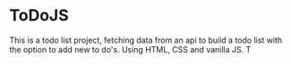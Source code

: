 # ToDoJS
This is a todo list project, fetching data from an api to build a todo list with the option to add new to do's. Using HTML, CSS and vanilla JS. T
